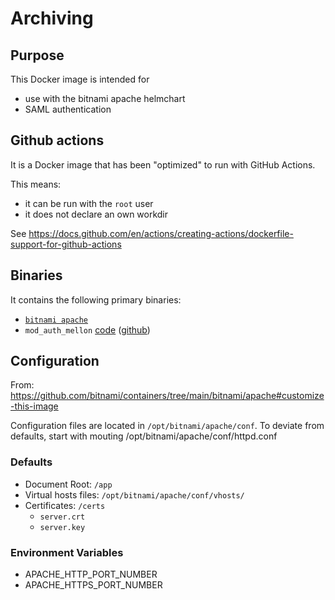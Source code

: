 Archiving
=========

## Purpose

This Docker image is intended for 
* use with the bitnami apache helmchart
* SAML authentication

## Github actions

It is a Docker image that has been "optimized" to run with GitHub Actions.

This means:

* it can be run with the `root` user
* it does not declare an own workdir

See https://docs.github.com/en/actions/creating-actions/dockerfile-support-for-github-actions


## Binaries

It contains the following primary binaries:

* [`bitnami apache`](https://hub.docker.com/r/bitnami/apache)
* `mod_auth_mellon` [code](https://packages.debian.org/de/source/sid/libapache2-mod-auth-mellon) ([github](https://github.com/latchset/mod_auth_mellon))

## Configuration
From: https://github.com/bitnami/containers/tree/main/bitnami/apache#customize-this-image

Configuration files are located in `/opt/bitnami/apache/conf`. 
To deviate from defaults, start with mouting /opt/bitnami/apache/conf/httpd.conf

### Defaults
  * Document Root: `/app` 
  * Virtual hosts files: `/opt/bitnami/apache/conf/vhosts/`
  * Certificates: `/certs`
    * `server.crt`
    * `server.key`

### Environment Variables
* APACHE_HTTP_PORT_NUMBER
* APACHE_HTTPS_PORT_NUMBER

